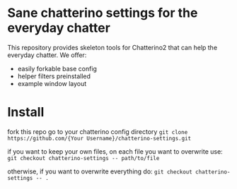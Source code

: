 # Sane chatterino settings for the everyday chatter
This repository provides skeleton tools for Chatterino2 that can help the everyday chatter. We offer:
* easily forkable base config
* helper filters preinstalled
* example window layout 
# Install
fork this repo
go to your chatterino config directory
`git clone https://github.com/{Your Username}/chatterino-settings.git`

if you want to keep your own files, on each file you want to overwrite use:
`git checkout chatterino-settings -- path/to/file`

otherwise, if you want to overwrite everything do:
`git checkout chatterino-settings -- .`
